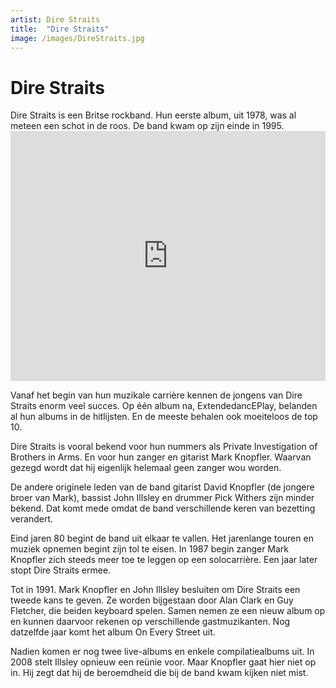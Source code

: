 ```yaml
---
artist: Dire Straits
title:  "Dire Straits"
image: /images/DireStraits.jpg
---
```


# Dire Straits

<span class="lead">Dire Straits is een Britse rockband. Hun eerste album, uit 1978, was al meteen een schot in de roos. De band kwam op zijn einde in 1995.</span>

<iframe width="100%" height="400" src="https://www.youtube.com/embed/_atRLSxfg_0" frameborder="0" allowfullscreen></iframe>

Vanaf het begin van hun muzikale carrière kennen de jongens van <span class="engels">Dire Straits</span> enorm veel succes. Op één album na, <span class="engels">ExtendedancEPlay</span>, belanden al hun albums in de <span tooltip=" {% include link.html tekst='Billboard' url='http://www.billboard.com/artist/300978/dire-straits/chart/' escaped=true new_tab=true %}">hitlijsten</span>. En de meeste behalen ook moeiteloos de top 10. <span class="engels">Dire Straits</span> is vooral bekend voor hun nummers als <span class="engels">Private Investigation</span> of <span class="engels">Brothers in Arms</span>. En voor hun zanger en gitarist Mark Knopfler. Waarvan gezegd wordt dat hij eigenlijk helemaal geen zanger wou worden. De andere originele leden van de band gitarist David Knopfler (de jongere broer van Mark), bassist John Illsley en drummer Pick Withers zijn minder bekend. Dat komt mede omdat de band verschillende keren van bezetting verandert. Eind jaren 80 begint de band uit elkaar te vallen. Het jarenlange touren en muziek opnemen begint zijn tol te eisen. In 1987 begin zanger Mark Knopfler zich steeds meer toe te leggen op een solocarrière. Een jaar later stopt <span class="engels">Dire Straits</span> ermee. Tot in 1991. Mark Knopfler en John Illsley besluiten om <span class="engels">Dire Straits</span> een tweede kans te geven. Ze worden bijgestaan door Alan Clark en Guy Fletcher, die beiden keyboard spelen. Samen nemen ze een nieuw album op en kunnen daarvoor rekenen op verschillende gastmuzikanten. Nog datzelfde jaar komt het album <span class="engels">On Every Street</span> uit. 

<div class="pagebreak"> </div>Nadien komen er nog twee live-albums en enkele <span tooltip="Op een compilatie cd staan nummers die al eerder uitgebracht zijn op andere cd’s. Er wordt dus materiaal van op verschillende cd’s samengebracht op één cd. Meestal gaat het dan om een cd met de grootste hits van de artiest. Of de meest gespeelde liedjes van dat moment.">compilatiealbums</span> uit. In 2008 stelt Illsley opnieuw een reünie voor. <span tooltip=" BBC, Knopfler declines Straits reunion, Ian Youngs, geraadpleegd op 23/07/2917{% include link.html tekst='Bron' url='http://news.bbc.co.uk/1/hi/entertainment/7656310.stm' escaped=true new_tab=true %}">Maar Knopfler gaat hier niet op in</span>. Hij zegt dat hij de beroemdheid die bij de band kwam kijken niet mist. 

